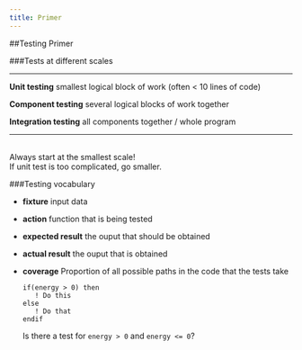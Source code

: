 ```yaml
---
title: Primer
---
```


##Testing Primer

###Tests at different scales

-----------------------     ---------------------------------------------------------
**Unit testing**            smallest logical block of work (often < 10 lines of code)

**Component testing**       several logical blocks of work together

**Integration testing**     all components together / whole program
-----------------------     ---------------------------------------------------------

<br>
<div class="fragment fade-in">
Always start at the smallest scale! 

<div class="fragment grow">
If unit test is too complicated, go smaller.
</div>
</div>


###Testing vocabulary

* **fixture** input data
* **action** function that is being tested
* **expected result** the ouput that should be obtained
* **actual result** the ouput that is obtained

* **coverage** Proportion of all possible paths in the code that the tests take

    ~~~~~~~~~~~~~~~~~~~~~~~~{.fortran}
    if(energy > 0) then
       ! Do this 
    else 
       ! Do that
    endif
    ~~~~~~~~~~~~~~~~~~~~~~~~

    Is there a test for `energy > 0` and `energy <= 0`?
